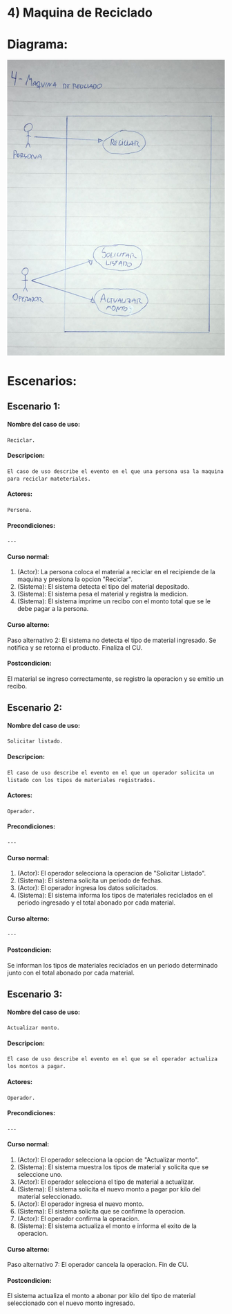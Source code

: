 # 4) Maquina de Reciclado
# Diagrama:
![diagrama](./diagramas/4.jpeg)
# Escenarios:
## Escenario 1:
#### Nombre del caso de uso:
`Reciclar.`
#### Descripcion:
`El caso de uso describe el evento en el que una persona usa la maquina para reciclar mateteriales.`
#### Actores:
`Persona.`
#### Precondiciones:
`---`
#### Curso normal:
1. (Actor): La persona coloca el material a reciclar en el recipiende de la maquina y presiona la opcion "Reciclar".
2. (Sistema): El sistema detecta el tipo del material depositado.
3. (Sistema): El sistema pesa el material y registra la medicion.
4. (Sistema): El sistema imprime un recibo con el monto total que se le debe pagar a la persona.

#### Curso alterno:
Paso alternativo 2: El sistema no detecta el tipo de material ingresado. Se notifica y se retorna el producto. Finaliza el CU.
#### Postcondicion:
El material se ingreso correctamente, se registro la operacion y se emitio un recibo.

## Escenario 2:
#### Nombre del caso de uso:
`Solicitar listado.`
#### Descripcion:
`El caso de uso describe el evento en el que un operador solicita un listado con los tipos de materiales registrados.`
#### Actores:
`Operador.`
#### Precondiciones:
`---`
#### Curso normal:
1. (Actor): El operador selecciona la operacion de "Solicitar Listado".
2. (Sistema): El sistema solicita un periodo de fechas.
3. (Actor): El operador ingresa los datos solicitados.
4. (Sistema): El sistema informa los tipos de materiales reciclados en el periodo ingresado y el total abonado por cada material.

#### Curso alterno:
`---`
#### Postcondicion:
Se informan los tipos de materiales reciclados en un periodo determinado junto con el total abonado por cada material.

## Escenario 3:
#### Nombre del caso de uso:
`Actualizar monto.`
#### Descripcion:
`El caso de uso describe el evento en el que se el operador actualiza los montos a pagar.`
#### Actores:
`Operador.`
#### Precondiciones:
`---`
#### Curso normal:
1. (Actor): El operador selecciona la opcion de "Actualizar monto".
2. (Sistema): El sistema muestra los tipos de material y solicita que se seleccione uno.
3. (Actor): El operador selecciona el tipo de material a actualizar.
4. (Sistema): El sistema solicita el nuevo monto a pagar por kilo del material seleccionado.
5. (Actor): El operador ingresa el nuevo monto.
6. (Sistema): El sistema solicita que se confirme la operacion.
7. (Actor): El operador confirma la operacion.
8. (Sistema): El sistema actualiza el monto e informa el exito de la operacion.

#### Curso alterno:
Paso alternativo 7: El operador cancela la operacion. Fin de CU.
#### Postcondicion:
El sistema actualiza el monto a abonar por kilo del tipo de material seleccionado con el nuevo monto ingresado.
